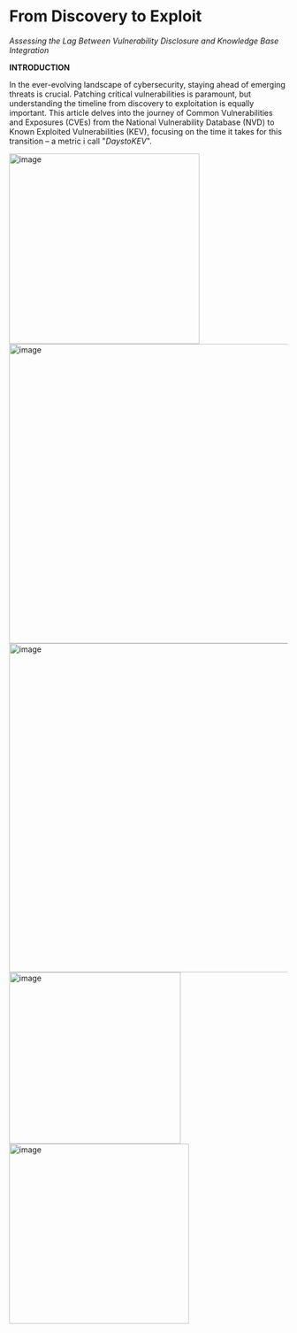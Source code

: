 # From Discovery to Exploit
 _Assessing the Lag Between Vulnerability Disclosure and Knowledge Base Integration_

**INTRODUCTION**

In the ever-evolving landscape of cybersecurity, staying ahead of emerging threats is crucial. Patching critical vulnerabilities is paramount, but understanding the timeline from discovery to exploitation is equally important. This article delves into the journey of Common Vulnerabilities and Exposures (CVEs) from the National Vulnerability Database (NVD) to Known Exploited Vulnerabilities (KEV), focusing on the time it takes for this transition – a metric i call "_DaystoKEV_".


 <img width="344" alt="image" src="https://github.com/yamineesh-k/cve_kev_duration/assets/76024628/f27bc9f1-1082-4265-a331-c55179e2d611">
 


<img width="541" alt="image" src="https://github.com/yamineesh-k/cve_kev_duration/assets/76024628/52b3627e-eac9-4a72-8281-d338b9fc75b1">


<img width="594" alt="image" src="https://github.com/yamineesh-k/cve_kev_duration/assets/76024628/2f79f453-6683-4ab9-9262-0d1aa5b395c6">


<img width="310" alt="image" src="https://github.com/yamineesh-k/cve_kev_duration/assets/76024628/3d6302b6-ae12-417c-98e8-70deae9600b6">



<img width="325" alt="image" src="https://github.com/yamineesh-k/cve_kev_duration/assets/76024628/49cb13d1-0a3f-4b4b-809e-446180231819">


